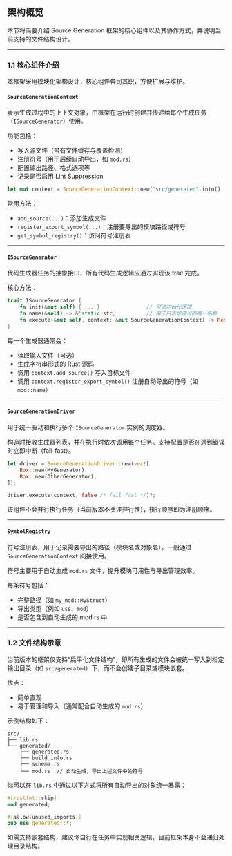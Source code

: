 ## 架构概览

本节将简要介绍 Source Generation 框架的核心组件以及其协作方式，并说明当前支持的文件结构设计。

---

### 1.1 核心组件介绍

本框架采用模块化架构设计，核心组件各司其职，方便扩展与维护。

#### `SourceGenerationContext`

表示生成过程中的上下文对象，由框架在运行时创建并传递给每个生成任务（`ISourceGenerator`）使用。

功能包括：

- 写入源文件（带有文件缓存与覆盖检测）
- 注册符号（用于后续自动导出，如 `mod.rs`）
- 配置输出路径、格式选项等
- 记录是否启用 Lint Suppression

```rust
let mut context = SourceGenerationContext::new("src/generated".into(), true);
```

常用方法：

- `add_source(...)`：添加生成文件
- `register_export_symbol(...)`：注册要导出的模块路径或符号
- `get_symbol_registry()`：访问符号注册表

---

#### `ISourceGenerator`

代码生成器任务的抽象接口，所有代码生成逻辑应通过实现该 trait 完成。

核心方法：

```rust
trait ISourceGenerator {
    fn init(&mut self) { ... }               // 可选初始化逻辑
    fn name(&self) -> &'static str;          // 用于日志或调试的唯一名称
    fn execute(&mut self, context: &mut SourceGenerationContext) -> Result<(), SourceGenerationError>;
}
```

每一个生成器通常会：

- 读取输入文件（可选）
- 生成字符串形式的 Rust 源码
- 调用 `context.add_source()` 写入目标文件
- 调用 `context.register_export_symbol()` 注册自动导出的符号（如 `mod::name`）

---

#### `SourceGenerationDriver`

用于统一驱动和执行多个 `ISourceGenerator` 实例的调度器。

构造时接收生成器列表，并在执行时依次调用每个任务。支持配置是否在遇到错误时立即中断（fail-fast）。

```rust
let driver = SourceGenerationDriver::new(vec![
    Box::new(MyGenerator),
    Box::new(OtherGenerator),
]);

driver.execute(context, false /* fail_fast */)?;
```

该组件不会并行执行任务（当前版本不关注并行性），执行顺序即为注册顺序。

---

#### `SymbolRegistry`

符号注册表，用于记录需要导出的路径（模块名或对象名）。一般通过 `SourceGenerationContext` 间接使用。

符号主要用于自动生成 `mod.rs` 文件，提升模块可用性与导出管理效率。

每条符号包括：

- 完整路径（如 `my_mod::MyStruct`）
- 导出类型（例如 `use`、`mod`）
- 是否包含到自动生成的 mod.rs 中

---

### 1.2 文件结构示意

当前版本的框架仅支持“扁平化文件结构”，即所有生成的文件会被统一写入到指定输出目录（如 `src/generated`）下，而不会创建子目录或模块嵌套。

优点：

- 简单直观
- 易于管理和导入（通常配合自动生成的 `mod.rs`）

示例结构如下：

```
src/
├── lib.rs
└── generated/
    ├── generated.rs
    ├── build_info.rs
    ├── schema.rs
    └── mod.rs  // 自动生成，导出上述文件中的符号
```

你可以在 `lib.rs` 中通过以下方式将所有自动导出的对象统一暴露：

```rust
#[rustfmt::skip]
mod generated;

#[allow(unused_imports)]
pub use generated::*;
```

如需支持嵌套结构，建议你自行在任务中实现相关逻辑，目前框架本身不会递归处理目录结构。

